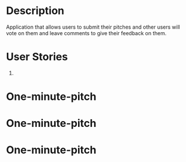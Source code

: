 # Description

Application that allows users to submit their pitches and other users will vote on them and leave comments to give their feedback on them.

# User Stories
1. 

# One-minute-pitch
# One-minute-pitch
# One-minute-pitch
